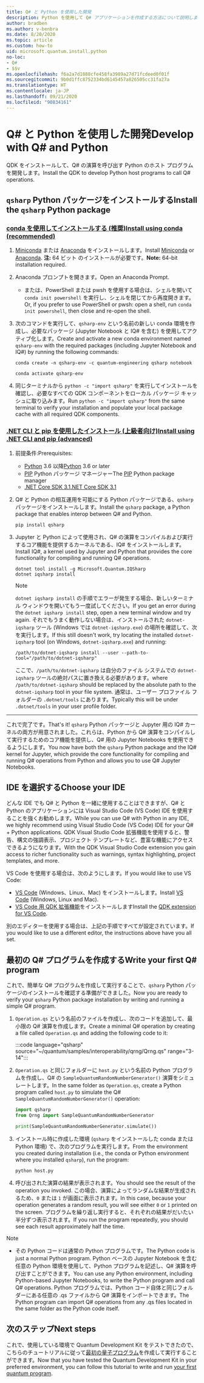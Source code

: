 ```yaml
---
title: Q# と Python を使用した開発
description: Python を使用して Q# アプリケーションを作成する方法について説明します。
author: bradben
ms.author: v-benbra
ms.date: 8/20/2020
ms.topic: article
ms.custom: how-to
uid: microsoft.quantum.install.python
no-loc:
- Q#
- $$v
ms.openlocfilehash: f6a2a7d1888cfe458fa3989a27d71fcdeed0f01f
ms.sourcegitcommit: 9b0d1ffc8752334bd6145457a826505cc31fa27a
ms.translationtype: HT
ms.contentlocale: ja-JP
ms.lasthandoff: 09/21/2020
ms.locfileid: "90834161"
---
```

# <a name="develop-with-no-locq-and-python"></a><span data-ttu-id="03a97-103">Q# と Python を使用した開発</span><span class="sxs-lookup"><span data-stu-id="03a97-103">Develop with Q# and Python</span></span>

<span data-ttu-id="03a97-104">QDK をインストールして、Q# の演算を呼び出す Python のホスト プログラムを開発します。</span><span class="sxs-lookup"><span data-stu-id="03a97-104">Install the QDK to develop Python host programs to call Q# operations.</span></span>

## <a name="install-the-qsharp-python-package"></a><span data-ttu-id="03a97-105">`qsharp` Python パッケージをインストールする</span><span class="sxs-lookup"><span data-stu-id="03a97-105">Install the `qsharp` Python package</span></span>

### <a name="install-using-conda-recommended"></a>[<span data-ttu-id="03a97-106">conda を使用してインストールする (推奨)</span><span class="sxs-lookup"><span data-stu-id="03a97-106">Install using conda (recommended)</span></span>](#tab/tabid-conda)

1. <span data-ttu-id="03a97-107">[Miniconda](https://docs.conda.io/en/latest/miniconda.html) または [Anaconda](https://www.anaconda.com/products/individual#Downloads) をインストールします。</span><span class="sxs-lookup"><span data-stu-id="03a97-107">Install [Miniconda](https://docs.conda.io/en/latest/miniconda.html) or [Anaconda](https://www.anaconda.com/products/individual#Downloads).</span></span> <span data-ttu-id="03a97-108">**注:** 64 ビット のインストールが必要です。</span><span class="sxs-lookup"><span data-stu-id="03a97-108">**Note:** 64-bit installation required.</span></span>

1. <span data-ttu-id="03a97-109">Anaconda プロンプトを開きます。</span><span class="sxs-lookup"><span data-stu-id="03a97-109">Open an Anaconda Prompt.</span></span>

   - <span data-ttu-id="03a97-110">または、PowerShell または pwsh を使用する場合は、シェルを開いて `conda init powershell` を実行し、シェルを閉じてから再度開きます。</span><span class="sxs-lookup"><span data-stu-id="03a97-110">Or, if you prefer to use PowerShell or pwsh: open a shell, run `conda init powershell`, then close and re-open the shell.</span></span>

1. <span data-ttu-id="03a97-111">次のコマンドを実行して、`qsharp-env` という名前の新しい conda 環境を作成し、必要なパッケージ (Jupyter Notebook と IQ# を含む) を使用してアクティブ化します。</span><span class="sxs-lookup"><span data-stu-id="03a97-111">Create and activate a new conda environment named `qsharp-env` with the required packages (including Jupyter Notebook and IQ#) by running the following commands:</span></span>

    ```
    conda create -n qsharp-env -c quantum-engineering qsharp notebook

    conda activate qsharp-env
    ```

1. <span data-ttu-id="03a97-112">同じターミナルから `python -c "import qsharp"` を実行してインストールを確認し、必要なすべての QDK コンポーネントをローカル パッケージ キャッシュに取り込みます。</span><span class="sxs-lookup"><span data-stu-id="03a97-112">Run `python -c "import qsharp"` from the same terminal to verify your installation and populate your local package cache with all required QDK components.</span></span>

### <a name="install-using-net-cli-and-pip-advanced"></a>[<span data-ttu-id="03a97-113">.NET CLI と pip を使用したインストール (上級者向け)</span><span class="sxs-lookup"><span data-stu-id="03a97-113">Install using .NET CLI and pip (advanced)</span></span>](#tab/tabid-dotnetcli)

1. <span data-ttu-id="03a97-114">前提条件:</span><span class="sxs-lookup"><span data-stu-id="03a97-114">Prerequisites:</span></span>

    - <span data-ttu-id="03a97-115">[Python](https://www.python.org/downloads/) 3.6 以降</span><span class="sxs-lookup"><span data-stu-id="03a97-115">[Python](https://www.python.org/downloads/) 3.6 or later</span></span>
    - <span data-ttu-id="03a97-116">[PIP](https://pip.pypa.io/en/stable/installing) Python パッケージ マネージャー</span><span class="sxs-lookup"><span data-stu-id="03a97-116">The [PIP](https://pip.pypa.io/en/stable/installing) Python package manager</span></span>
    - [<span data-ttu-id="03a97-117">.NET Core SDK 3.1</span><span class="sxs-lookup"><span data-stu-id="03a97-117">.NET Core SDK 3.1</span></span>](https://dotnet.microsoft.com/download/dotnet-core/3.1)


1. <span data-ttu-id="03a97-118">Q# と Python の相互運用を可能にする Python パッケージである、`qsharp` パッケージをインストールします。</span><span class="sxs-lookup"><span data-stu-id="03a97-118">Install the `qsharp` package, a Python package that enables interop between Q# and Python.</span></span>

    ```
    pip install qsharp
    ```

1. <span data-ttu-id="03a97-119">Jupyter と Python によって使用され、Q# の演算をコンパイルおよび実行するコア機能を提供するカーネルである、IQ# をインストールします。</span><span class="sxs-lookup"><span data-stu-id="03a97-119">Install IQ#, a kernel used by Jupyter and Python that provides the core functionality for compiling and running Q# operations.</span></span>

    ```dotnetcli
    dotnet tool install -g Microsoft.Quantum.IQSharp
    dotnet iqsharp install
    ```

    > [!NOTE]
    > <span data-ttu-id="03a97-120">`dotnet iqsharp install` の手順でエラーが発生する場合、新しいターミナル ウィンドウを開いてもう一度試してください。</span><span class="sxs-lookup"><span data-stu-id="03a97-120">If you get an error during the `dotnet iqsharp install` step, open a new terminal window and try again.</span></span>
    > <span data-ttu-id="03a97-121">それでもうまく動作しない場合は、インストールされた `dotnet-iqsharp` ツール (Windows では `dotnet-iqsharp.exe`) の場所を確認して、次を実行します。</span><span class="sxs-lookup"><span data-stu-id="03a97-121">If this still doesn't work, try locating the installed `dotnet-iqsharp` tool (on Windows, `dotnet-iqsharp.exe`) and running:</span></span>
    > ```
    > /path/to/dotnet-iqsharp install --user --path-to-tool="/path/to/dotnet-iqsharp"
    > ```
    > <span data-ttu-id="03a97-122">ここで、`/path/to/dotnet-iqsharp` は自分のファイル システムでの `dotnet-iqsharp` ツールの絶対パスに置き換える必要があります。</span><span class="sxs-lookup"><span data-stu-id="03a97-122">where `/path/to/dotnet-iqsharp` should be replaced by the absolute path to the `dotnet-iqsharp` tool in your file system.</span></span>
    > <span data-ttu-id="03a97-123">通常は、ユーザー プロファイル フォルダーの `.dotnet/tools` にあります。</span><span class="sxs-lookup"><span data-stu-id="03a97-123">Typically this will be under `.dotnet/tools` in your user profile folder.</span></span>
    
***

<span data-ttu-id="03a97-124">これで完了です。</span><span class="sxs-lookup"><span data-stu-id="03a97-124">That's it!</span></span> <span data-ttu-id="03a97-125">`qsharp` Python パッケージと Jupyter 用の IQ# カーネルの両方が用意されました。これらは、Python から Q# 演算をコンパイルして実行するためのコア機能を提供し、Q# 用の Jupyter Notebooks を使用できるようにします。</span><span class="sxs-lookup"><span data-stu-id="03a97-125">You now have both the `qsharp` Python package and the IQ# kernel for Jupyter, which provide the core functionality for compiling and running Q# operations from Python and allows you to use Q# Jupyter Notebooks.</span></span>

## <a name="choose-your-ide"></a><span data-ttu-id="03a97-126">IDE を選択する</span><span class="sxs-lookup"><span data-stu-id="03a97-126">Choose your IDE</span></span>

<span data-ttu-id="03a97-127">どんな IDE でも Q# と Python を一緒に使用することはできますが、Q# と Python のアプリケーションには Visual Studio Code (VS Code) IDE を使用することを強くお勧めします。</span><span class="sxs-lookup"><span data-stu-id="03a97-127">While you can use Q# with Python in any IDE, we highly recommend using Visual Studio Code (VS Code) IDE for your Q# + Python applications.</span></span> <span data-ttu-id="03a97-128">QDK Visual Studio Code 拡張機能を使用すると、警告、構文の強調表示、プロジェクト テンプレートなど、豊富な機能にアクセスできるようになります。</span><span class="sxs-lookup"><span data-stu-id="03a97-128">With the QDK Visual Studio Code extension you gain access to richer functionality such as warnings, syntax highlighting, project templates, and more.</span></span>

<span data-ttu-id="03a97-129">VS Code を使用する場合は、次のようにします。</span><span class="sxs-lookup"><span data-stu-id="03a97-129">If you would like to use VS Code:</span></span>

- <span data-ttu-id="03a97-130">[VS Code](https://code.visualstudio.com/download) (Windows、Linux、Mac) をインストールします。</span><span class="sxs-lookup"><span data-stu-id="03a97-130">Install [VS Code](https://code.visualstudio.com/download) (Windows, Linux and Mac).</span></span>
- <span data-ttu-id="03a97-131">[VS Code 用 QDK 拡張機能](https://marketplace.visualstudio.com/items?itemName=quantum.quantum-devkit-vscode)をインストールします</span><span class="sxs-lookup"><span data-stu-id="03a97-131">Install the [QDK extension for VS Code](https://marketplace.visualstudio.com/items?itemName=quantum.quantum-devkit-vscode).</span></span>

<span data-ttu-id="03a97-132">別のエディターを使用する場合は、上記の手順ですべてが設定されています。</span><span class="sxs-lookup"><span data-stu-id="03a97-132">If you would like to use a different editor, the instructions above have you all set.</span></span>

## <a name="write-your-first-no-locq-program"></a><span data-ttu-id="03a97-133">最初の Q# プログラムを作成する</span><span class="sxs-lookup"><span data-stu-id="03a97-133">Write your first Q# program</span></span>

<span data-ttu-id="03a97-134">これで、簡単な Q# プログラムを作成して実行することで、`qsharp` Python パッケージのインストールを確認する準備ができました。</span><span class="sxs-lookup"><span data-stu-id="03a97-134">Now you are ready to verify your `qsharp` Python package installation by writing and running a simple Q# program.</span></span>

1. <span data-ttu-id="03a97-135">`Operation.qs` という名前のファイルを作成し、次のコードを追加して、最小限の Q# 演算を作成します。</span><span class="sxs-lookup"><span data-stu-id="03a97-135">Create a minimal Q# operation by creating a file called `Operation.qs` and adding the following code to it:</span></span>

    :::code language="qsharp" source="~/quantum/samples/interoperability/qrng/Qrng.qs" range="3-14":::

1. <span data-ttu-id="03a97-136">`Operation.qs` と同じフォルダーに `host.py` という名前の Python プログラムを作成し、Q# の `SampleQuantumRandomNumberGenerator()` 演算をシミュレートします。</span><span class="sxs-lookup"><span data-stu-id="03a97-136">In the same folder as `Operation.qs`, create a Python program called `host.py` to simulate the Q# `SampleQuantumRandomNumberGenerator()` operation:</span></span>

    ```python
    import qsharp
    from Qrng import SampleQuantumRandomNumberGenerator

    print(SampleQuantumRandomNumberGenerator.simulate())
    ```

1. <span data-ttu-id="03a97-137">インストール時に作成した環境 (`qsharp` をインストールした conda または Python 環境) で、次のプログラムを実行します。</span><span class="sxs-lookup"><span data-stu-id="03a97-137">From the environment you created during installation (i.e., the conda or Python environment where you installed `qsharp`), run the program:</span></span>

    ```
    python host.py
    ```

1. <span data-ttu-id="03a97-138">呼び出された演算の結果が表示されます。</span><span class="sxs-lookup"><span data-stu-id="03a97-138">You should see the result of the operation you invoked.</span></span> <span data-ttu-id="03a97-139">この場合、演算によってランダムな結果が生成されるため、`0` または `1` が画面に表示されます。</span><span class="sxs-lookup"><span data-stu-id="03a97-139">In this case, because your operation generates a random result, you will see either `0` or `1` printed on the screen.</span></span> <span data-ttu-id="03a97-140">プログラムを繰り返し実行すると、それぞれの結果がだいたい半分ずつ表示されます。</span><span class="sxs-lookup"><span data-stu-id="03a97-140">If you run the program repeatedly, you should see each result approximately half the time.</span></span>

> [!NOTE]
> * <span data-ttu-id="03a97-141">その Python コードは通常の Python プログラムです。</span><span class="sxs-lookup"><span data-stu-id="03a97-141">The Python code is just a normal Python program.</span></span> <span data-ttu-id="03a97-142">Python ベースの Jupyter Notebook を含む任意の Python 環境を使用して、Python プログラムを記述し、Q# 演算を呼び出すことができます。</span><span class="sxs-lookup"><span data-stu-id="03a97-142">You can use any Python environment, including Python-based Jupyter Notebooks, to write the Python program and call Q# operations.</span></span> <span data-ttu-id="03a97-143">Python プログラムでは、Python コード自体と同じフォルダーにある任意の .qs ファイルから Q# 演算をインポートできます。</span><span class="sxs-lookup"><span data-stu-id="03a97-143">The Python program can import Q# operations from any .qs files located in the same folder as the Python code itself.</span></span>

## <a name="next-steps"></a><span data-ttu-id="03a97-144">次のステップ</span><span class="sxs-lookup"><span data-stu-id="03a97-144">Next steps</span></span>

<span data-ttu-id="03a97-145">これで、使用している環境で Quantum Development Kit をテストできたので、こちらのチュートリアルに従って[最初の量子プログラム](xref:microsoft.quantum.quickstarts.qrng)を作成して実行することができます。</span><span class="sxs-lookup"><span data-stu-id="03a97-145">Now that you have tested the Quantum Development Kit in your preferred environment, you can follow this tutorial to write and run [your first quantum program](xref:microsoft.quantum.quickstarts.qrng).</span></span>

